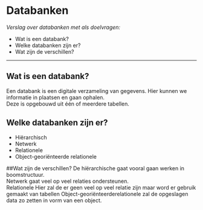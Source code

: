 # Databanken
_Verslag over databanken met als doelvragen:_

* Wat is een databank?
* Welke databanken zijn er?
* Wat zijn de verschillen?

---

## Wat is een databank?
Een databank is een digitale verzameling van gegevens. Hier kunnen we informatie in plaatsen en gaan ophalen.  
Deze is opgebouwd uit één of meerdere tabellen.

## Welke databanken zijn er?
* Hiërarchisch
* Netwerk
* Relationele
* Object-georiënteerde relationele

##Wat zijn de verschillen?
De hiërarchische gaat vooral gaan werken in boomstructuur.  
Netwerk gaat veel op veel relaties ondersteunen.  
Relationele Hier zal de er geen veel op veel relatie zijn maar word er gebruik gemaakt van tabellen
Object-georiënteerderelationele zal de opgeslagen data zo zetten in vorm van een object.